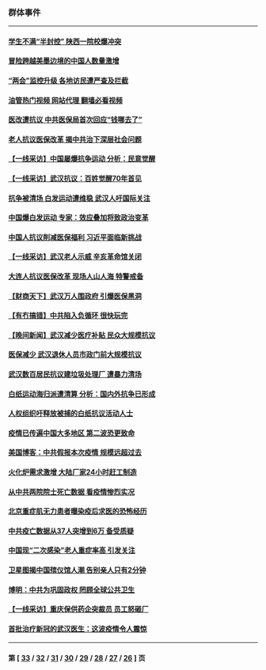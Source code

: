 ### 群体事件
---
#### [学生不满“半封控” 陕西一院校爆冲突](../../pages/ncid279/n13946647.md?03151645) 
#### [冒险跨越美墨边境的中国人数量激增](../../pages/ncid279/n13946742.md?03151645) 
#### [“两会”监控升级 各地访民遭严查及拦截](../../pages/ncid279/n13942702.md?03151645) 
#### [油管热门视频 网站代理 翻墙必看视频](http://138.2.39.72:81/youtube.html?epic-marker?03151645)
#### [医改遭抗议 中共医保局首次回应“钱哪去了”](../../pages/ncid279/n13938290.md?03151645) 
#### [老人抗议医保改革 揭中共治下深层社会问题](../../pages/ncid279/n13934963.md?03151645) 
#### [【一线采访】中国屡爆抗争运动 分析：民意觉醒](../../pages/ncid279/n13934024.md?03151645) 
#### [【一线采访】武汉抗议：百姓觉醒70年首见](../../pages/ncid279/n13931265.md?03151645) 
#### [抗争被清场 白发运动遭维稳 武汉人吁国际关注](../../pages/ncid279/n13931147.md?03151645) 
#### [中国爆白发运动 专家：效应叠加将致政治变革](../../pages/ncid279/n13931004.md?03151645) 
#### [中国人抗议削减医保福利 习近平面临新挑战](../../pages/ncid279/n13930530.md?03151645) 
#### [【一线采访】武汉老人示威 辛亥革命馆关闭](../../pages/ncid279/n13930368.md?03151645) 
#### [大连人抗议医保改革 现场人山人海 特警戒备](../../pages/ncid279/n13930248.md?03151645) 
#### [【财商天下】武汉万人围政府 引爆医保黑洞](../../pages/ncid279/n13927281.md?03151645) 
#### [【有冇搞错】中共陷入负循环 很快玩完](../../pages/ncid279/n13926140.md?03151645) 
#### [【晚间新闻】武汉减少医疗补贴 民众大规模抗议](../../pages/ncid279/n13925524.md?03151645) 
#### [医保减少 武汉退休人员市政门前大规模抗议](../../pages/ncid279/n13925389.md?03151645) 
#### [武汉数百居民抗议建垃圾处理厂 遭暴力清场](../../pages/ncid279/n13922269.md?03151645) 
#### [白纸运动海归派遭清算 分析：国内外抗争已形成](../../pages/ncid279/n13919416.md?03151645) 
#### [人权组织吁释放被捕的白纸抗议活动人士](../../pages/ncid279/n13917517.md?03151645) 
#### [疫情已传遍中国大多地区 第二波恐更致命](../../pages/ncid279/n13914332.md?03151645) 
#### [美国博客：中共假报本次疫情 规模远超过去](../../pages/ncid279/n13912604.md?03151645) 
#### [火化炉需求激增 大陆厂家24小时赶工制造](../../pages/ncid279/n13912205.md?03151645) 
#### [从中共两院院士死亡数据 看疫情惨烈实况](../../pages/ncid279/n13910619.md?03151645) 
#### [北京重症肌无力患者曝染疫后求医的恐怖经历](../../pages/ncid279/n13909480.md?03151645) 
#### [中共疫亡数据从37人突增到6万 备受质疑](../../pages/ncid279/n13907051.md?03151645) 
#### [中国现“二次感染”老人重症率高 引发关注](../../pages/ncid279/n13906493.md?03151645) 
#### [卫星图揭中国殡仪馆人潮 告别亲人只有2分钟](../../pages/ncid279/n13904053.md?03151645) 
#### [博明：中共为巩固政权 罔顾全球公共卫生](../../pages/ncid279/n13901752.md?03151645) 
#### [【一线采访】重庆保供药企突裁员 员工怒砸厂](../../pages/ncid279/n13901673.md?03151645) 
#### [首批治疗新冠的武汉医生：这波疫情令人震惊](../../pages/ncid279/n13900313.md?03151645) 

---
#### 第 [ [33](./33.md?03151645) / [32](./32.md?03151645) / [31](./31.md?03151645) / [30](./30.md?03151645) / [29](./29.md?03151645) / [28](./28.md?03151645) / [27](./27.md?03151645) / [26](./26.md?03151645) ] 页
